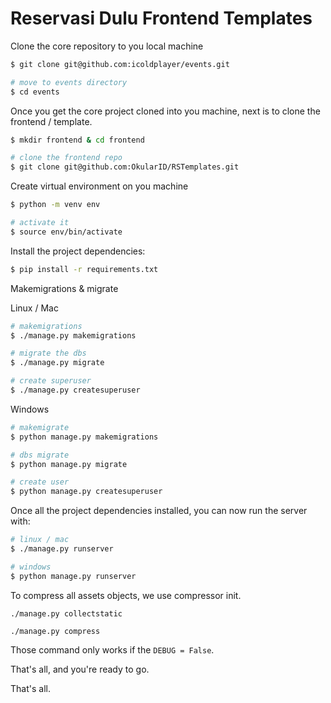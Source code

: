 # Reservasi Dulu Frontend Templates


Clone the core repository to you local machine
```zsh
$ git clone git@github.com:icoldplayer/events.git

# move to events directory
$ cd events
```
Once you get the core project cloned into you machine, next is to clone the frontend / template.


```zsh
$ mkdir frontend & cd frontend 

# clone the frontend repo
$ git clone git@github.com:OkularID/RSTemplates.git
```

Create virtual environment on you machine
```zsh
$ python -m venv env

# activate it
$ source env/bin/activate
```

Install the project dependencies:
```zsh
$ pip install -r requirements.txt
```

Makemigrations & migrate

Linux / Mac
```zsh
# makemigrations
$ ./manage.py makemigrations

# migrate the dbs
$ ./manage.py migrate

# create superuser
$ ./manage.py createsuperuser
```

Windows
```bash
# makemigrate
$ python manage.py makemigrations

# dbs migrate
$ python manage.py migrate

# create user
$ python manage.py createsuperuser
```

Once all the project dependencies installed, you can now run the server with:

```zsh
# linux / mac
$ ./manage.py runserver

# windows
$ python manage.py runserver
```


To compress all assets objects, we use compressor init. <br>

```shell script
./manage.py collectstatic

./manage.py compress
```

Those command only works if the `DEBUG = False`.

That's all, and you're ready to go.

That's all.